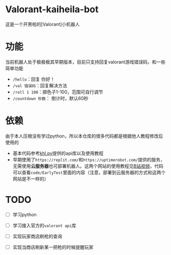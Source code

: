 # Valorant-kaiheila-bot
这是一个开黑啦的[Valorant]小机器人

# 功能
当前机器人处于极极极其早期版本，目前只支持回复valorant游戏错误码，和一些简单功能
* `/hello`：回复 你好！
* `/val 错误码`：回复解决方法
* `/roll 1 100`：掷色子1-100，范围可自行调节
* `/countdown 秒数`： 倒计时，默认60秒

# 依赖
由于本人压根没有学过python，所以本仓库的很多代码都是根据他人教程修改后使用的
* 基本代码参考[khl.py](https://github.com/TWT233/khl.py)提供的api库以及使用教程
* 早期使用了`https://replit.com/`和`https://uptimerobot.com/`提供的服务，无需使用**云服务器**也可部署机器人。这两个网站的使用教程见[B站视频](https://www.bilibili.com/video/BV12U4y1g7JY?spm_id_from=333.1007.top_right_bar_window_history.content.click)，代码可以查看`code/EarlyTest`里面的内容（注意，部署到云服务器的方式和这两个网站是不一样的）

# TODO

- [ ] 学习python
- [ ] 学习接入官方的`valorant api`库
- [ ] 实现玩家商店刷枪的查询
- [ ] 实现当商店刷新某一把枪的时候提醒玩家


